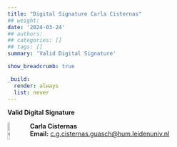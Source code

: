 ```yaml
---
title: "Digital Signature Carla Cisternas"
## weight:
date: '2024-03-24'
## authors:
## categories: []
## tags: []
summary: 'Valid Digital Signature'

show_breadcrumb: true

_build:
  render: always
  list: never
---
```


**Valid Digital Signature**

<img style = "float: left; border: 10px" src = "/signatures/ccisternas.png" alt = "QR code" width = "10%"/>

**Carla Cisternas**\
**Email:** c.g.cisternas.guasch@hum.leidenuniv.nl
